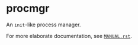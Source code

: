 # procmgr

An `init`-like process manager.

For more elaborate documentation, see [`MANUAL.rst`](MANUAL.rst).
